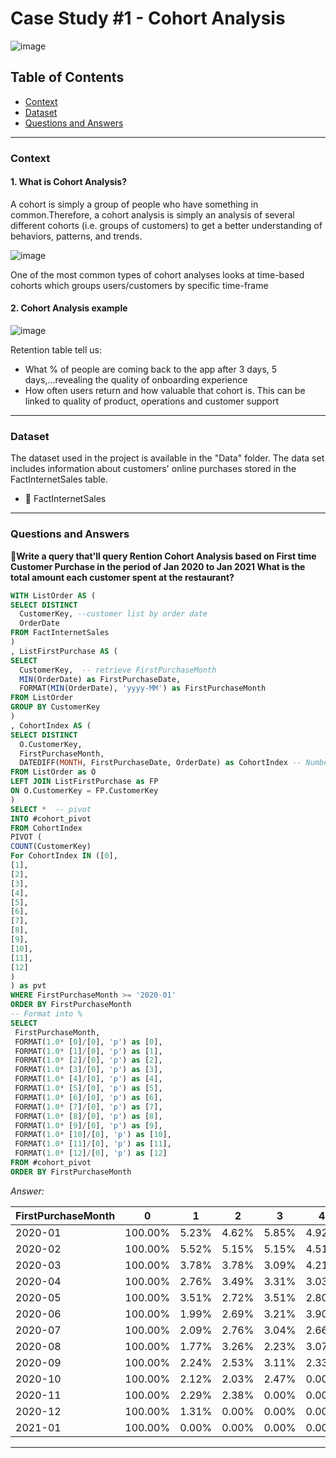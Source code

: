 # Case Study #1 - Cohort Analysis
![image](https://github.com/user-attachments/assets/73ce3876-d521-4d69-8955-6e4bbf3f1fdb)




## Table of Contents
* [Context](#context)
* [Dataset](#dataset)
* [Questions and Answers](#questions-and-answers)
***
### Context
#### 1. What is Cohort Analysis?
A cohort is simply a group of people who have something in common.Therefore, a cohort analysis is simply an analysis of several different cohorts (i.e. groups of customers) to get a better understanding of behaviors, patterns, and trends.

![image](https://github.com/user-attachments/assets/87815e26-be00-4995-b5d4-06951658459f)

One of the most common types of cohort analyses looks at time-based cohorts which groups users/customers by specific time-frame

#### 2. Cohort Analysis example 

![image](https://github.com/user-attachments/assets/5550b705-1501-4506-be5c-5c43dd7b1367)

Retention table tell us:
 - What % of people are coming back to the app after 3 days, 5 days,...revealing the quality of onboarding experience
 - How often users return and how valuable that cohort is. This can be linked to quality of product, operations and customer support

***
### Dataset

The dataset used in the project is available in the "Data" folder. The data set includes information about customers' online purchases stored in the FactInternetSales table.
- 📅 FactInternetSales

***
### Questions and Answers
**📝Write a query that'll query Rention Cohort Analysis based on First time Customer Purchase in the period of Jan 2020 to Jan 2021 What is the total amount each customer spent at the restaurant?**

````sql
WITH ListOrder AS (
SELECT DISTINCT 
  CustomerKey, --customer list by order date
  OrderDate
FROM FactInternetSales
) 
, ListFirstPurchase AS (
SELECT 
  CustomerKey,  -- retrieve FirstPurchaseMonth
  MIN(OrderDate) as FirstPurchaseDate,
  FORMAT(MIN(OrderDate), 'yyyy-MM') as FirstPurchaseMonth
FROM ListOrder
GROUP BY CustomerKey
)
, CohortIndex AS (
SELECT DISTINCT 
  O.CustomerKey,
  FirstPurchaseMonth,
  DATEDIFF(MONTH, FirstPurchaseDate, OrderDate) as CohortIndex -- Number of months customers return to buy
FROM ListOrder as O 
LEFT JOIN ListFirstPurchase as FP 
ON O.CustomerKey = FP.CustomerKey
)
SELECT *  -- pivot
INTO #cohort_pivot
FROM CohortIndex
PIVOT (
COUNT(CustomerKey) 
For CohortIndex IN ([0],
[1],
[2],
[3],
[4],
[5],
[6],
[7],
[8],
[9],
[10],
[11],
[12]
) 
) as pvt 
WHERE FirstPurchaseMonth >= '2020-01' 
ORDER BY FirstPurchaseMonth  
-- Format into % 
SELECT 
 FirstPurchaseMonth,
 FORMAT(1.0* [0]/[0], 'p') as [0],
 FORMAT(1.0* [1]/[0], 'p') as [1],
 FORMAT(1.0* [2]/[0], 'p') as [2],
 FORMAT(1.0* [3]/[0], 'p') as [3],
 FORMAT(1.0* [4]/[0], 'p') as [4],
 FORMAT(1.0* [5]/[0], 'p') as [5],
 FORMAT(1.0* [6]/[0], 'p') as [6],
 FORMAT(1.0* [7]/[0], 'p') as [7],
 FORMAT(1.0* [8]/[0], 'p') as [8],
 FORMAT(1.0* [9]/[0], 'p') as [9],
 FORMAT(1.0* [10]/[0], 'p') as [10],
 FORMAT(1.0* [11]/[0], 'p') as [11],
 FORMAT(1.0* [12]/[0], 'p') as [12]
FROM #cohort_pivot
ORDER BY FirstPurchaseMonth
````

*Answer:*

| FirstPurchaseMonth | 0      | 1      | 2      | 3      | 4      | 5      | 6      | 7      | 8      | 9      | 10     | 11     | 12     |
|--------------------|--------|--------|--------|--------|--------|--------|--------|--------|--------|--------|--------|--------|--------|
| 2020-01            | 100.00% | 5.23%  | 4.62%  | 5.85%  | 4.92%  | 6.77%  | 5.23%  | 5.85%  | 4.31%  | 5.85%  | 6.15%  | 4.62%  | 5.23%  |
| 2020-02            | 100.00% | 5.52%  | 5.15%  | 5.15%  | 4.51%  | 5.52%  | 4.42%  | 4.60%  | 5.61%  | 5.70%  | 5.34%  | 4.42%  | 0.00%  |
| 2020-03            | 100.00% | 3.78%  | 3.78%  | 3.09%  | 4.21%  | 3.61%  | 3.09%  | 3.52%  | 3.52%  | 3.44%  | 2.84%  | 0.00%  | 0.00%  |
| 2020-04            | 100.00% | 2.76%  | 3.49%  | 3.31%  | 3.03%  | 3.22%  | 3.40%  | 2.21%  | 2.76%  | 3.03%  | 0.00%  | 0.00%  | 0.00%  |
| 2020-05            | 100.00% | 3.51%  | 2.72%  | 3.51%  | 2.80%  | 2.10%  | 3.33%  | 2.45%  | 2.98%  | 0.00%  | 0.00%  | 0.00%  | 0.00%  |
| 2020-06            | 100.00% | 1.99%  | 2.69%  | 3.21%  | 3.90%  | 2.77%  | 2.77%  | 1.91%  | 0.00%  | 0.00%  | 0.00%  | 0.00%  | 0.00%  |
| 2020-07            | 100.00% | 2.09%  | 2.76%  | 3.04%  | 2.66%  | 4.18%  | 2.38%  | 0.00%  | 0.00%  | 0.00%  | 0.00%  | 0.00%  | 0.00%  |
| 2020-08            | 100.00% | 1.77%  | 3.26%  | 2.23%  | 3.07%  | 2.05%  | 0.00%  | 0.00%  | 0.00%  | 0.00%  | 0.00%  | 0.00%  | 0.00%  |
| 2020-09            | 100.00% | 2.24%  | 2.53%  | 3.11%  | 2.33%  | 0.00%  | 0.00%  | 0.00%  | 0.00%  | 0.00%  | 0.00%  | 0.00%  | 0.00%  |
| 2020-10            | 100.00% | 2.12%  | 2.03%  | 2.47%  | 0.00%  | 0.00%  | 0.00%  | 0.00%  | 0.00%  | 0.00%  | 0.00%  | 0.00%  | 0.00%  |
| 2020-11            | 100.00% | 2.29%  | 2.38%  | 0.00%  | 0.00%  | 0.00%  | 0.00%  | 0.00%  | 0.00%  | 0.00%  | 0.00%  | 0.00%  | 0.00%  |
| 2020-12            | 100.00% | 1.31%  | 0.00%  | 0.00%  | 0.00%  | 0.00%  | 0.00%  | 0.00%  | 0.00%  | 0.00%  | 0.00%  | 0.00%  | 0.00%  |
| 2021-01            | 100.00% | 0.00%  | 0.00%  | 0.00%  | 0.00%  | 0.00%  | 0.00%  | 0.00%  | 0.00%  | 0.00%  | 0.00%  | 0.00%  | 0.00%  |

***

















